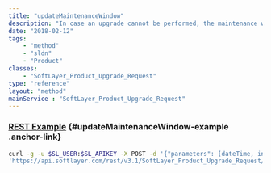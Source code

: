 ```yaml
---
title: "updateMaintenanceWindow"
description: "In case an upgrade cannot be performed, the maintenance window needs to be updated to a future date. "
date: "2018-02-12"
tags:
    - "method"
    - "sldn"
    - "Product"
classes:
    - "SoftLayer_Product_Upgrade_Request"
type: "reference"
layout: "method"
mainService : "SoftLayer_Product_Upgrade_Request"
---
```


### [REST Example](#updateMaintenanceWindow-example) <a href="/article/rest/"><i class="fas fa-question"></i></a> {#updateMaintenanceWindow-example .anchor-link} 
```bash
curl -g -u $SL_USER:$SL_APIKEY -X POST -d '{"parameters": [dateTime, int]}' \
'https://api.softlayer.com/rest/v3.1/SoftLayer_Product_Upgrade_Request/{SoftLayer_Product_Upgrade_RequestID}/updateMaintenanceWindow'
```
